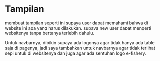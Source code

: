 # Tampilan

membuat tampilan seperti ini supaya user dapat memahami bahwa di website ini apa yang harus dilakukan.
supaya new user dapat mengerti websitenya tanpa bertanya terlebih dahulu.

Untuk navbarnya, dibikin supaya ada logonya agar tidak hanya ada table saja di pagenya, jadi saya tambahkan untuk navbarnya agar tidak terlihat sepi untuk di websitenya dan juga agar ada sentuhan logo e-fishery.
